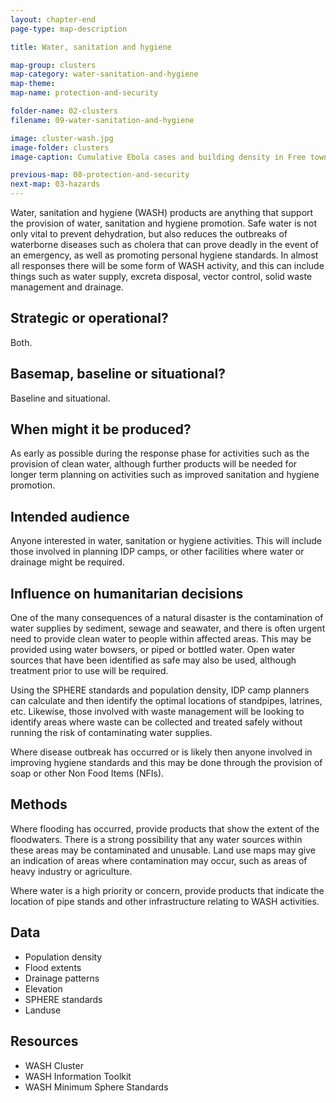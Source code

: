 ```yaml
---
layout: chapter-end
page-type: map-description

title: Water, sanitation and hygiene

map-group: clusters
map-category: water-sanitation-and-hygiene
map-theme: 
map-name: protection-and-security

folder-name: 02-clusters
filename: 09-water-sanitation-and-hygiene

image: cluster-wash.jpg
image-folder: clusters
image-caption: Cumulative Ebola cases and building density in Free town, Sierra Leone

previous-map: 08-protection-and-security
next-map: 03-hazards
---
```

Water, sanitation and hygiene \(WASH\) products are anything that support the provision of water, sanitation and hygiene promotion. Safe water is not only vital to prevent dehydration, but also reduces the outbreaks of waterborne diseases such as cholera that can prove deadly in the event of an emergency, as well as promoting personal hygiene standards. In almost all responses there will be some form of WASH activity, and this can include things such as water supply, excreta disposal, vector control, solid waste management and drainage.

## Strategic or operational?

Both.

## Basemap, baseline or situational?

Baseline and situational.

## When might it be produced?

As early as possible during the response phase for activities such as the provision of clean water, although further products will be needed for longer term planning on activities such as improved sanitation and hygiene promotion.

## Intended audience

Anyone interested in water, sanitation or hygiene activities. This will include those involved in planning IDP camps, or other facilities where water or drainage might be required.

## Influence on humanitarian decisions

One of the many consequences of a natural disaster is the contamination of water supplies by sediment, sewage and seawater, and there is often urgent need to provide clean water to people within affected areas. This may be provided using water bowsers, or piped or bottled water. Open water sources that have been identified as safe may also be used, although treatment prior to use will be required.

Using the SPHERE standards and population density, IDP camp planners can calculate and then identify the optimal locations of standpipes, latrines, etc. Likewise, those involved with waste management will be looking to identify areas where waste can be collected and treated safely without running the risk of contaminating water supplies.

Where disease outbreak has occurred or is likely then anyone involved in improving hygiene standards and this may be done through the provision of soap or other Non Food Items \(NFIs\).

## Methods

Where flooding has occurred, provide products that show the extent of the floodwaters. There is a strong possibility that any water sources within these areas may be contaminated and unusable. Land use maps may give an indication of areas where contamination may occur, such as areas of heavy industry or agriculture.

Where water is a high priority or concern, provide products that indicate the location of pipe stands and other infrastructure relating to WASH activities.

## Data

* Population density
* Flood extents
* Drainage patterns
* Elevation
* SPHERE standards
* Landuse

## Resources

* WASH Cluster
* WASH Information Toolkit
* WASH Minimum Sphere Standards

